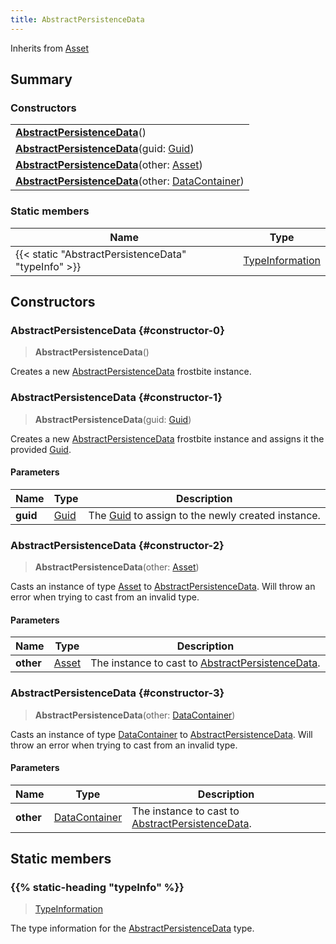 ```yaml
---
title: AbstractPersistenceData
---
```


Inherits from 
[Asset](/vext/ref/fb/asset)

## Summary
### Constructors
| |
| ----------- |
| **[AbstractPersistenceData](#constructor-0)**() |
| **[AbstractPersistenceData](#constructor-1)**(guid: [Guid](/vext/ref/shared/class/guid)) |
| **[AbstractPersistenceData](#constructor-2)**(other: [Asset](/vext/ref/fb/asset)) |
| **[AbstractPersistenceData](#constructor-3)**(other: [DataContainer](/vext/ref/shared/class/datacontainer)) |

### Static members
| Name | Type |
| ---- | ---- |
| {{< static "AbstractPersistenceData" "typeInfo" >}} | [TypeInformation](/vext/ref/shared/class/typeinformation) |

## Constructors
### AbstractPersistenceData {#constructor-0}
> **AbstractPersistenceData**()

Creates a new [AbstractPersistenceData](/vext/ref/fb/abstractpersistencedata) frostbite instance.

### AbstractPersistenceData {#constructor-1}
> **AbstractPersistenceData**(guid: [Guid](/vext/ref/shared/class/guid))

Creates a new [AbstractPersistenceData](/vext/ref/fb/abstractpersistencedata) frostbite instance and assigns it the provided [Guid](/vext/ref/shared/class/guid).

#### Parameters
| Name | Type | Description |
| ---- | ---- | ----------- |
| **guid** | [Guid](/vext/ref/shared/class/guid) | The [Guid](/vext/ref/shared/class/guid) to assign to the newly created instance. |

### AbstractPersistenceData {#constructor-2}
> **AbstractPersistenceData**(other: [Asset](/vext/ref/fb/asset))

Casts an instance of type [Asset](/vext/ref/fb/asset) to [AbstractPersistenceData](/vext/ref/fb/abstractpersistencedata). Will throw an error when trying to cast from an invalid type.

#### Parameters
| Name | Type | Description |
| ---- | ---- | ----------- |
| **other** | [Asset](/vext/ref/fb/asset) | The instance to cast to [AbstractPersistenceData](/vext/ref/fb/abstractpersistencedata). |

### AbstractPersistenceData {#constructor-3}
> **AbstractPersistenceData**(other: [DataContainer](/vext/ref/shared/class/datacontainer))

Casts an instance of type [DataContainer](/vext/ref/shared/class/datacontainer) to [AbstractPersistenceData](/vext/ref/fb/abstractpersistencedata). Will throw an error when trying to cast from an invalid type.

#### Parameters
| Name | Type | Description |
| ---- | ---- | ----------- |
| **other** | [DataContainer](/vext/ref/shared/class/datacontainer) | The instance to cast to [AbstractPersistenceData](/vext/ref/fb/abstractpersistencedata). |

## Static members
### {{% static-heading "typeInfo" %}}
> [TypeInformation](/vext/ref/shared/class/typeinformation)

The type information for the [AbstractPersistenceData](/vext/ref/fb/abstractpersistencedata) type.

